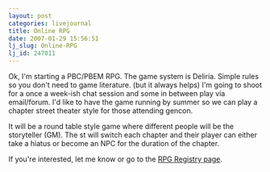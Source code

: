 ```yaml
---
layout: post
categories: livejournal
title: Online RPG
date: 2007-01-29 15:56:51
lj_slug: Online-RPG
lj_id: 247011
---
```

Ok, I'm starting a PBC/PBEM RPG. The game system is Deliria. Simple rules so you don't need to game literature. (but it always helps) I'm going to shoot for a once a week-ish chat session and some in between play via email/forum. I'd like to have the game running by summer so we can play a chapter street theater style for those attending gencon.  



It will be a round table style game where different people will be the storyteller (GM). The st will switch each chapter and their player can either take a hiatus or become an NPC for the duration of the chapter.  



If you're interested, let me know or go to the [RPG Registry page](http://www.rpgregistry.com/gameinfo.php?GAME_ID=6558).
